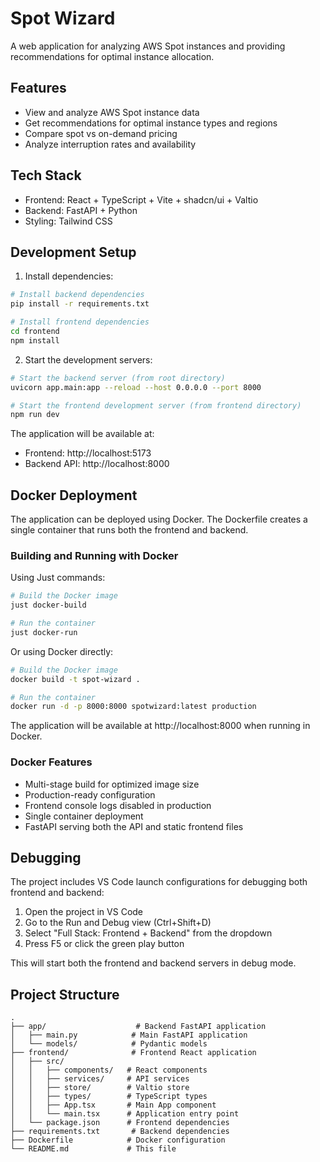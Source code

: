 # Spot Wizard

A web application for analyzing AWS Spot instances and providing recommendations for optimal instance allocation.

## Features

- View and analyze AWS Spot instance data
- Get recommendations for optimal instance types and regions
- Compare spot vs on-demand pricing
- Analyze interruption rates and availability

## Tech Stack

- Frontend: React + TypeScript + Vite + shadcn/ui + Valtio
- Backend: FastAPI + Python
- Styling: Tailwind CSS

## Development Setup

1. Install dependencies:

```bash
# Install backend dependencies
pip install -r requirements.txt

# Install frontend dependencies
cd frontend
npm install
```

2. Start the development servers:

```bash
# Start the backend server (from root directory)
uvicorn app.main:app --reload --host 0.0.0.0 --port 8000

# Start the frontend development server (from frontend directory)
npm run dev
```

The application will be available at:
- Frontend: http://localhost:5173
- Backend API: http://localhost:8000

## Docker Deployment

The application can be deployed using Docker. The Dockerfile creates a single container that runs both the frontend and backend.

### Building and Running with Docker

Using Just commands:
```bash
# Build the Docker image
just docker-build

# Run the container
just docker-run
```

Or using Docker directly:
```bash
# Build the Docker image
docker build -t spot-wizard .

# Run the container
docker run -d -p 8000:8000 spotwizard:latest production
```

The application will be available at http://localhost:8000 when running in Docker.

### Docker Features

- Multi-stage build for optimized image size
- Production-ready configuration
- Frontend console logs disabled in production
- Single container deployment
- FastAPI serving both the API and static frontend files

## Debugging

The project includes VS Code launch configurations for debugging both frontend and backend:

1. Open the project in VS Code
2. Go to the Run and Debug view (Ctrl+Shift+D)
3. Select "Full Stack: Frontend + Backend" from the dropdown
4. Press F5 or click the green play button

This will start both the frontend and backend servers in debug mode.

## Project Structure

```
.
├── app/                    # Backend FastAPI application
│   ├── main.py            # Main FastAPI application
│   └── models/            # Pydantic models
├── frontend/              # Frontend React application
│   ├── src/
│   │   ├── components/   # React components
│   │   ├── services/     # API services
│   │   ├── store/        # Valtio store
│   │   ├── types/        # TypeScript types
│   │   ├── App.tsx       # Main App component
│   │   └── main.tsx      # Application entry point
│   └── package.json      # Frontend dependencies
├── requirements.txt       # Backend dependencies
├── Dockerfile            # Docker configuration
└── README.md             # This file
``` 
